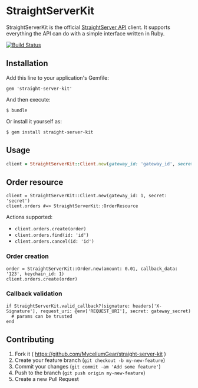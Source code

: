 # StraightServerKit

StraightServerKit is the official [StraightServer API]() client. It supports everything the API can do with a simple interface written in Ruby.

[![Build Status](https://travis-ci.org/MyceliumGear/straight-server-kit.svg?branch=master)](https://travis-ci.org/MyceliumGear/straight-server-kit)

## Installation

Add this line to your application's Gemfile:

    gem 'straight-server-kit'

And then execute:

    $ bundle

Or install it yourself as:

    $ gem install straight-server-kit

## Usage

```ruby
client = StraightServerKit::Client.new(gateway_id: 'gateway_id', secret: 'secret', url: 'http://gear.loc')
```

## Order resource

    client = StraightServerKit::Client.new(gateway_id: 1, secret: 'secret')
    client.orders #=> StraightServerKit::OrderResource

Actions supported:

* `client.orders.create(order)`
* `client.orders.find(id: 'id')`
* `client.orders.cancel(id: 'id')`

### Order creation

    order = StraightServerKit::Order.new(amount: 0.01, callback_data: '123', keychain_id: 1)
    client.orders.create(order)

### Callback validation

    if StraightServerKit.valid_callback?(signature: headers['X-Signature'], request_uri: @env['REQUEST_URI'], secret: gateway_secret)
      # params can be trusted
    end

## Contributing

1. Fork it ( https://github.com/MyceliumGear/straight-server-kit )
2. Create your feature branch (`git checkout -b my-new-feature`)
3. Commit your changes (`git commit -am 'Add some feature'`)
4. Push to the branch (`git push origin my-new-feature`)
5. Create a new Pull Request
